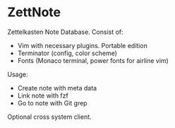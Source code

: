 # ZettNote

Zettelkasten Note Database. Consist of:

 - Vim with necessary plugins. Portable edition
 - Terminator (config, color scheme)
 - Fonts (Monaco terminal, power fonts for airline vim)
 
Usage:
 - Create note with meta data
 - Link note with fzf
 - Go to note with Git grep
 
Optional cross system client.
